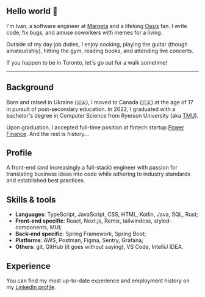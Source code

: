 ## Hello world 👋

I'm Ivan, a software engineer at [Marqeta](https://www.marqeta.com/) and a lifelong [Oasis](<https://en.wikipedia.org/wiki/Oasis_(band)>) fan. I write code, fix bugs, and amuse coworkers with memes for a living.

Outside of my day job duties, I enjoy cooking, playing the guitar (though amateurishly), hitting the gym, reading books, and attending live concerts.

If you happen to be in Toronto, let's go out for a walk sometime!

---

## Background

Born and raised in Ukraine (🇺🇦), I moved to Canada (🇨🇦) at the age of 17 in pursuit of post-secondary education. In 2022, I graduated with a bachelor's degree in Computer Science from Ryerson University (aka [TMU](https://en.wikipedia.org/wiki/Toronto_Metropolitan_University)).

Upon graduation, I accepted full-time position at fintech startup [Power Finance](https://usepower.com/). And the rest is history...

## Profile

A front-end (and increasingly a full-stack) engineer with passion for translating business ideas into code while adhering to industry standards and established best practices.

## Skills & tools

- **Languages**: TypeScript, JavaScript, CSS, HTML, Kotlin, Java, SQL, Rust;
- **Front-end specific**: React, Next.js, Remix, tailwindcss, styled-components, MUI;
- **Back-end specific**: Spring Framework, Spring Boot;
- **Platforms**: AWS, Postman, Figma, Sentry, Grafana;
- **Others**: git, GitHub (it goes without saying), VS Code, IntelliJ IDEA.

## Experience

You can find my most up-to-date experience and employment history on my [LinkedIn profile](https://www.linkedin.com/in/ivanlytovka/).
